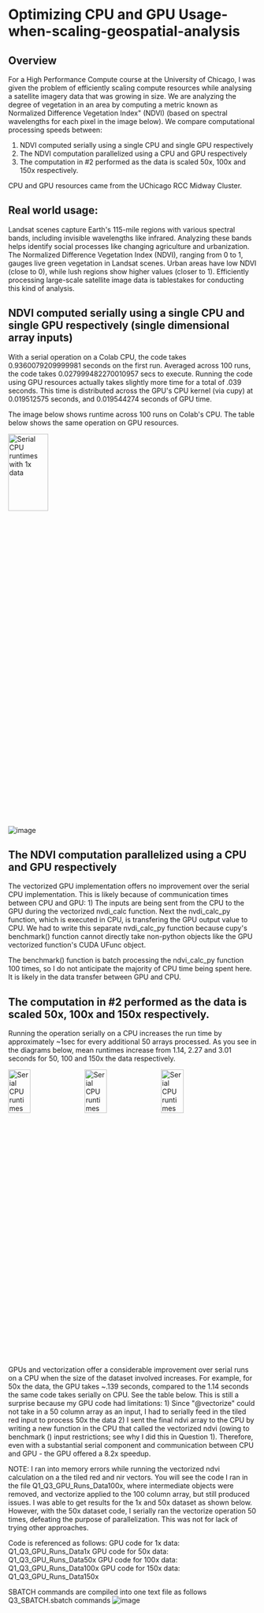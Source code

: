 # Optimizing CPU and GPU Usage-when-scaling-geospatial-analysis
## Overview
For a High Performance Compute course at the University of Chicago, I was given the problem of efficiently scaling compute resources while analysing a satellite imagery data that was growing in size. We are analyzing the degree of vegetation in an area by computing a metric known as Normalized Difference Vegetation Index" (NDVI) (based on spectral wavelengths for each pixel in the image below). We compare computational processing speeds between: 
1. NDVI computed serially using a single CPU and single GPU respectively
2. The NDVI computation parallelized using a  CPU and GPU respectively
3. The computation in #2 performed as the data is scaled 50x, 100x and 150x respectively.

CPU and GPU resources came from the UChicago RCC Midway Cluster.
## Real world usage: 
Landsat scenes capture Earth's 115-mile regions with various spectral bands, including invisible wavelengths like infrared. Analyzing these bands helps identify social processes like changing agriculture and urbanization. The Normalized Difference Vegetation Index (NDVI), ranging from 0 to 1, gauges live green vegetation in Landsat scenes. Urban areas have low NDVI (close to 0), while lush regions show higher values (closer to 1). Efficiently processing large-scale satellite image data is tablestakes for conducting this kind of analysis. 

## NDVI computed serially using a single CPU and single GPU respectively (single dimensional array inputs)

With a serial operation on a Colab CPU, the code takes 0.9360079209999981 seconds on the first run. Averaged across 100 runs, the code takes 0.027999482270010957 secs to execute. Running the code using GPU resources actually takes slightly more time for a total of .039 seconds. This time is distributed across the GPU's CPU kernel (via cupy) at 0.019512575 seconds, and 0.019544274 seconds of GPU time.

The image below shows runtime across 100 runs on Colab's CPU. The table below shows the same operation on GPU resources. 

<img title="Serial CPU runtimes with 1x data" img src="https://github.com/macs30113-s23/a3-ishani-tagore/blob/a607eb4e8e1e0bf6d25b6e43fcac8f7981c4b4e9/CPU_data1x_runtimes.png" width=40% height=20%>

![image](https://user-images.githubusercontent.com/94510833/232163443-e63b7127-56e2-4a5e-bbb8-404cff3b12ba.png)


## The NDVI computation parallelized using a  CPU and GPU respectively
The vectorized GPU implementation offers no improvement over the serial CPU implementation. This is likely because of communication times between CPU and GPU: 1) The inputs are being sent from the CPU to the GPU during the vectorized nvdi_calc function. Next the nvdi_calc_py function, which is executed in CPU, is transfering the GPU output value to CPU. We had to write this separate nvdi_calc_py function because cupy's benchmark() function cannot directly take non-python objects like the GPU vectorized function's CUDA UFunc object. 

The benchmark() function is batch processing the ndvi_calc_py function 100 times, so I do not anticipate the majority of CPU time being spent here. It is likely in the data transfer between GPU and CPU. 

## The computation in #2 performed as the data is scaled 50x, 100x and 150x respectively.
Running the operation serially on a CPU increases the run time by approximately ~1sec for every additional 50 arrays processed. As you see in the diagrams below, mean runtimes increase from 1.14, 2.27 and 3.01 seconds for 50, 100 and 150x the data respectively.

<img title="Serial CPU runtimes with 50x data" img src="https://github.com/macs30113-s23/a3-ishani-tagore/blob/a607eb4e8e1e0bf6d25b6e43fcac8f7981c4b4e9/CPU_data50x_runtimes.png" width=30% height=15%> <img title="Serial CPU runtimes with 100x data" img src="https://github.com/macs30113-s23/a3-ishani-tagore/blob/a607eb4e8e1e0bf6d25b6e43fcac8f7981c4b4e9/CPU_data100x_runtimes.png" width=30% height=15%> <img title="Serial CPU runtimes with 150x data" img src="https://github.com/macs30113-s23/a3-ishani-tagore/blob/a607eb4e8e1e0bf6d25b6e43fcac8f7981c4b4e9/CPU_data150x_runtimes.png" width=30% height=15%>

GPUs and vectorization offer a considerable improvement over serial runs on a CPU when the size of the dataset involved increases. 
For example, for 50x the data, the GPU takes ~.139 seconds, compared to the 1.14 seconds the same code takes serially on CPU. See the table below. This is still a surprise because my GPU code had limitations: 1) Since "@vectorize" could not take in a 50 column array as an input, I had to serially feed in the tiled red input to process 50x the data 2) I sent the final ndvi array to the CPU by writing a new function in the CPU that called the vectorized ndvi (owing to benchmark () input restrictions; see why I did this in Question 1). Therefore, even with a substantial serial component and communication between CPU and GPU - the GPU offered a 8.2x speedup. 

NOTE: I ran into memory errors while running the vectorized ndvi calculation on a the tiled red and nir vectors. You will see the code I ran in the file Q1_Q3_GPU_Runs_Data100x, where intermediate objects were removed, and vectorize applied to the 100 column array, but still produced issues. I was able to get results for the 1x and 50x dataset as shown below. However, with the 50x dataset code, I serially ran the vectorize operation 50 times, defeating the purpose of parallelization. This was not for lack of trying other approaches. 

Code is referenced as follows: 
GPU code for 1x data: Q1_Q3_GPU_Runs_Data1x
GPU code for 50x data: Q1_Q3_GPU_Runs_Data50x
GPU code for 100x data: Q1_Q3_GPU_Runs_Data100x
GPU code for 150x data: Q1_Q3_GPU_Runs_Data150x

SBATCH commands are compiled into one text file as follows
Q3_SBATCH.sbatch commands
![image](https://user-images.githubusercontent.com/94510833/232163443-e63b7127-56e2-4a5e-bbb8-404cff3b12ba.png)

